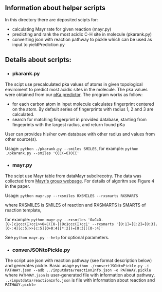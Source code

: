 ## Information about helper scripts
In this directory there are deposited scipts for:
- calculating Mayr rate for given reaction (mayr.py)
- predicting and rank the most acidic C-H site in molecule (pkarank.py)
- converting json with reaction pathway to pickle which can be used as input to yieldPrediction.py


## Details about scripts:
- ### pkarank.py
The scipt use precalculated pka values of atoms in given topological enviroment to predict most acidic sites in the molecule. 
The pka values were obtained from our [pKa predictor](https://pubs.acs.org/doi/full/10.1021/jacs.9b05895). The program works as follow:
  - for each carbon atom in input molecule calculates fingerprint centered on the atom. By default series of fingerprints with radius 1, 2 and 3 are calculated.
  - search for matching fingerprint in provided database, starting from fingeprints with the largest radius, and return found pKa

User can provides his/her own database with other radius and values from other source(s). 

Usage: `python ./pkarank.py --smiles SMILES`, for example: `python ./pkarank.py --smiles 'CCC(=O)OCC'`


- ### mayr.py
The scipt use Mayr table from dataMayr subdirecotry. The data was collected from [Mayr's group webpage](https://www.cup.lmu.de/oc/mayr/reaktionsdatenbank/).
For details of algoritm see Figure 4 in the paper.

Usage:  `python mayr.py --rxsmiles RXSMILES --rxsmarts RXSMARTS` 

where RXSMILES is SMILES of reaction and RXSMARTS is SMARTS of reaction template,

for example: `python mayr.py --rxsmiles 'O=C=O.[O-]c1ccc(I)cc1>>O=C([O-])Oc1ccc(I)cc1' --rxsmarts '[O:1]=[C:2]=[O:3].[O-:4][c:5]>>[c:5][O+0:4][*:2](=[O:3])[O-:4]'`

See `python mayr.py --help` for optional parameters.

- ### converJSONtoPickle.py
The script use json with reaction pathway (see format description below) and generates pickle. Basic usage `python ./convertJSONtoPickle.py -i PATHWAY.json --adb ../inputdata/reactionInfo.json -o PATHWAY.pickle` 
where `PATHWAY.json` is user-generated file with information about pathway,  `../inputdata/reactionInfo.json` is file with information about reaction and `PATHWAY.pickle`
